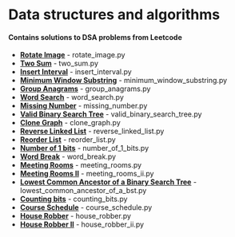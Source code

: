 #  Data structures and algorithms

#### Contains solutions to DSA problems from Leetcode

*  **[Rotate Image](https://leetcode.com/problems/rotate-image/)** - rotate_image.py 
*  **[Two Sum](https://leetcode.com/problems/two-sum/)** - two_sum.py
*  **[Insert Interval](https://leetcode.com/problems/insert-interval/)** - insert_interval.py
*  **[Minimum Window Substring](https://leetcode.com/problems/minimum-window-substring/)** - minimum_window_substring.py
*  **[Group Anagrams](https://leetcode.com/problems/group-anagrams/)** - group_anagrams.py
*  **[Word Search](https://leetcode.com/problems/word-search/)** - word_search.py
*  **[Missing Number](https://leetcode.com/problems/missing-number/)** - missing_number.py
*  **[Valid Binary Search Tree](https://leetcode.com/problems/valid-binary-search-tree/)** - valid_binary_search_tree.py
*  **[Clone Graph](https://leetcode.com/problems/clone-graph/)** - clone_graph.py
*  **[Reverse Linked List](https://leetcode.com/problems/reverse-linked-list/)** - reverse_linked_list.py
*  **[Reorder List](https://leetcode.com/problems/reorder-list/)** - reorder_list.py
*  **[Number of 1 bits](https://leetcode.com/problems/number-of-1-bits/)** - number_of_1_bits.py
*  **[Word Break](https://leetcode.com/problems/word-break/)** - word_break.py
*  **[Meeting Rooms](https://leetcode.com/problems/meeting-rooms/)** - meeting_rooms.py
*  **[Meeting Rooms II](https://leetcode.com/problems/meeting-rooms-ii/)** - meeting_rooms_ii.py
*  **[Lowest Common Ancestor of a Binary Search Tree](https://leetcode.com/problems/lowest-common-ancestor-of-a-binary-search-tree/)** - lowest_common_ancestor_of_a_bst.py
*  **[Counting bits](https://leetcode.com/problems/counting-bits/)** - counting_bits.py
*  **[Course Schedule](https://leetcode.com/problems/course-schedule/)** - course_schedule.py
*  **[House Robber](https://leetcode.com/problems/house-robber/)** - house_robber.py
*  **[House Robber II](https://leetcode.com/problems/house-robber-ii/)** - house_robber_ii.py
